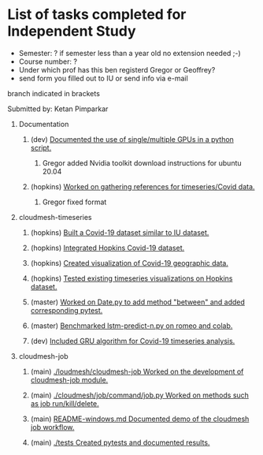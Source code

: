 # List of tasks completed for Independent Study 

* Semester: ? if semester less than a year old no extension needed ;-)
* Course number: ?
* Under which prof has this ben registerd Gregor or Geoffrey?
* send form you filled out to IU or send info via e-mail

branch indicated in brackets

Submitted by: Ketan Pimparkar

1. Documentation

   1. (dev) [Documented the use of single/multiple GPUs in a python script.](https://github.com/cloudmesh/cloudmesh-timeseries/blob/dev/README-MultiGPU.md)
   
      1. Gregor added Nvidia toolkit download instructions for ubuntu 20.04

   2. (hopkins) [Worked on gathering references for timeseries/Covid data.](https://github.com/cloudmesh/cloudmesh-timeseries/blob/hopkins/timeseries.bib)
    
      1. Gregor fixed format

1. cloudmesh-timeseries  

   1. (hopkins) [Built a Covid-19 dataset similar to IU dataset.](https://github.com/cloudmesh/cloudmesh-timeseries/blob/hopkins/notes.md)
   
   2. (hopkins) [Integrated Hopkins Covid-19 dataset.](https://github.com/cloudmesh/cloudmesh-timeseries/commit/0b05586567422739b888305c8924b0a8c13b6687)
   
   3. (hopkins) [Created visualization of Covid-19 geographic data.](https://github.com/cloudmesh/cloudmesh-timeseries/blob/hopkins/notebook/Geo_plot_hopkins.ipynb)
   
   4. (hopkins) [Tested existing timeseries visualizations on Hopkins dataset.](https://github.com/cloudmesh/cloudmesh-timeseries/blob/hopkins/notebook/Hopkins.ipynb)
   
   5. (master) [Worked on Date.py to add method "between" and added corresponding pytest.](https://github.com/cloudmesh/cloudmesh-timeseries/commit/38cb59f41179288d185562f867f096afe085feb0)
        
   7. (master) [Benchmarked lstm-predict-n.py on romeo and colab.](https://github.com/cloudmesh/cloudmesh-timeseries/tree/master/notebook/benchmarks)
   
   8. (dev) [Included GRU algorithm for Covid-19 timeseries analysis.](https://github.com/cloudmesh/cloudmesh-timeseries/commit/e94cad5171bb3fafa595e00e2151a528a2cb9703)
   
    
2. cloudmesh-job

   1. (main) [./loudmesh/cloudmesh-job Worked on the development of cloudmesh-job module.](https://github.com/cloudmesh/cloudmesh-job)
   
   2. (main) [./cloudmesh/job/command/job.py Worked on methods such as job run/kill/delete.](https://github.com/cloudmesh/cloudmesh-job/blob/main/cloudmesh/job/command/job.py)
   
   3. (main) [README-windows.md Documented demo of the cloudmesh job workflow.](https://github.com/cloudmesh/cloudmesh-job/blob/main/README-windows.md)
   
   4. (main) [./tests Created pytests and documented results.](https://github.com/cloudmesh/cloudmesh-job/tree/main/tests)
